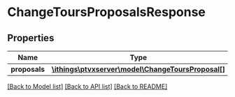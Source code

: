 # ChangeToursProposalsResponse

## Properties
Name | Type | Description | Notes
------------ | ------------- | ------------- | -------------
**proposals** | [**\ithings\ptvxserver\model\ChangeToursProposal[]**](ChangeToursProposal.md) |  | [optional] 

[[Back to Model list]](../../README.md#documentation-for-models) [[Back to API list]](../../README.md#documentation-for-api-endpoints) [[Back to README]](../../README.md)

